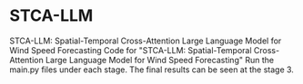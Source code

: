 # STCA-LLM
STCA-LLM: Spatial-Temporal Cross-Attention Large Language Model for Wind Speed Forecasting
Code for "STCA-LLM: Spatial-Temporal Cross-Attention Large Language Model for Wind Speed Forecasting"
Run the main.py files under each stage. The final results can be seen at the stage 3.
